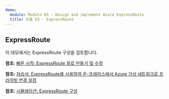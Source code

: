 ```yaml
---
demo:
  module: Module 03 - Design and implement Azure ExpressRoute
  title: 모듈 03 - ExpressRoute
---
```

## ExpressRoute

이 데모에서는 ExpressRoute 구성을 검토합니다.

**참조:** [빠른 시작: ExpressRoute 회로 만들기 및 수정](https://learn.microsoft.com/azure/expressroute/expressroute-howto-circuit-portal-resource-manager)

**참조:** [자습서: ExpressRoute를 사용하여 온-프레미스에서 Azure 가상 네트워크로 프라이빗 연결 설정](https://learn.microsoft.com/azure/expressroute/configure-expressroute-private-peering)

**참조:** [시뮬레이션: ExpressRoute 구성](https://mslabs.cloudguides.com/guides/AZ-700%20Lab%20Simulation%20-%20Configure%20an%20ExpressRoute%20gateway)
